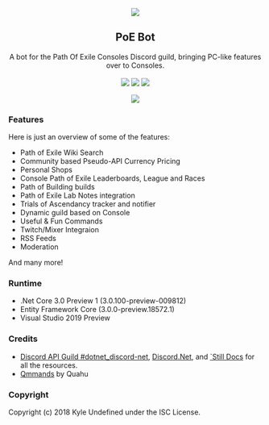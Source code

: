 <p align="center">
	<img src="https://i.imgur.com/Dz9tMeG.png" />
	<h2 align="center">PoE Bot</h2>
	<p align="center">
		A bot for the Path Of Exile Consoles Discord guild, bringing PC-like features over to Consoles.
		<br/><br/>
		<a href="https://ci.appveyor.com/project/Kyle-Undefined/poe-bot"><img src="https://ci.appveyor.com/api/projects/status/n57hhid7qefr1vqa?svg=true"/></a>
		<a href="https://opensource.org/licenses/ISC"><img src="http://img.shields.io/badge/license-ISC-brightgreen.svg?longCache=true&style=flat-square" /></a>
		<a href="https://discord.gg/94WWV48"><img src="https://img.shields.io/badge/Join-Support%20Guild-7289DA.svg?longCache=true&style=flat-square&logo=discord" /></a>
	</p>
	<p align="center">
		<a href="https://discord.gg/PGXQs4t"><img src="https://discordapp.com/api/guilds/349951210457137152/embed.png?style=banner2"/></a>
	</p>
</p>

### Features

Here is just an overview of some of the features:

* Path of Exile Wiki Search
* Community based Pseudo-API Currency Pricing
* Personal Shops
* Console Path of Exile Leaderboards, League and Races
* Path of Building builds
* Path of Exile Lab Notes integration
* Trials of Ascendancy tracker and notifier
* Dynamic guild based on Console
* Useful & Fun Commands
* Twitch/Mixer Integraion
* RSS Feeds
* Moderation

And many more!

### Runtime
* .Net Core 3.0 Preview 1 (3.0.100-preview-009812)
* Entity Framework Core (3.0.0-preview.18572.1)
* Visual Studio 2019 Preview

### Credits

* [Discord API Guild #dotnet_discord-net](https://discord.gg/jkrBmQR), [Discord.Net](https://github.com/RogueException/Discord.Net), and [`Still Docs](https://docs.stillu.cc) for all the resources.
* [Qmmands](https://github.com/Quahu/Qmmands/) by Quahu

### Copyright

Copyright (c) 2018 Kyle Undefined under the ISC License.